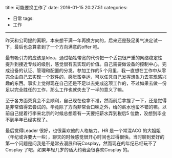 title: 可能要换工作了
date: 2016-01-15 20:27:51
categories:
  - 日常
tags:
  - 工作
---

昨天和公司提的离职，本来想干满一年再换方向的，后来还是鼓足勇气决定试一下，最后也总算拿到了一个方向满意的offer 吧。

最有吸引力的应该是Idea，通过牺牲带宽的代价把一个丢包很严重的网络稳定性提升到接近专线的级别，感觉很有去实现的价值。自己需要做设备的控制中心，完成设备的认证、管理和配置的分发。参加工作的5 个月里，我一直想在工作中从零完全由自己去实现一个软件的，感觉蛮幸运，可以任凭自己发挥想象力去实现感兴趣的东西。事实上觉得现在自己还是不足以去完成这项工作的，不过如果去做一份足以完全胜任的工作，那么工作也就失去了一半的意义了嘛。

<!-- more -->

至于各方面究竟会不会顺利，自己现在也拿不准，然而前后拿捏了一下，还是觉得是非常值得去尝试的。毕竟除了方向非常合口味之外，给的薪水也蛮不错的嘛。以前自己提着行李来北京的时候总想着有一天要把薪水弄到税后5 位数，没想到毕业不到半年已经实现了。

最后觉得Leader 很好，也很喜欢他的人格魅力。HR 是一个常混ACG 的大姐姐（年纪或许要大一些），聊天的时候感觉很开心时间也过得很快。当时聊到爱好的第一个问题是问我是不是常去漫展和玩Cosplay，然而现在的年纪已经玩不了Cosplay 了吧，如果年轻几岁的话大约我会很喜欢Cosplay 的。

